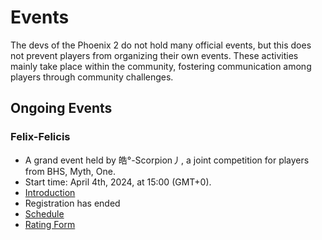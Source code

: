 # Events

The devs of the Phoenix 2 do not hold many official events, but this does not prevent players from organizing their own events. These activities mainly take place within the community, fostering communication among players through community challenges.

## Ongoing Events

### Felix-Felicis

- A grand event held by 皓°-Scorpion丿, a joint competition for players from BHS, Myth, One.
- Start time: April 4th, 2024, at 15:00 (GMT+0).
- [Introduction](Felix-Felicis.md)
- Registration has ended
- [Schedule](Schedule.md)
- [Rating Form](https://forms.gle/e1zusEcd1jLQxS4w9)